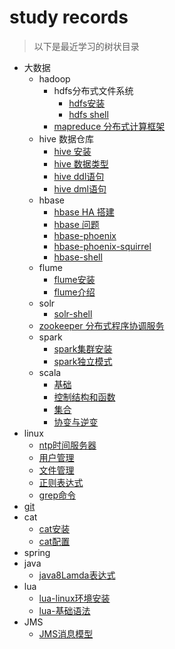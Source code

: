 # study records
> 以下是最近学习的树状目录

* 大数据
	+ hadoop
		+ hdfs分布式文件系统
			+ [hdfs安装](documents/hadoop/hadoop.md)
			+ [hdfs shell](documents/hadoop/hdfs-shell.md)
		+ [mapreduce 分布式计算框架](documents/hadoop/mapred.md)
	+ hive 数据仓库
		+ [hive 安装](documents/hive/hive-install.md)
		+ [hive 数据类型](documents/hive/hive-datatype.md)
		+ [hive ddl语句](documents/hive/hive-ddl.md)
		+ [hive dml语句](documents/hive/hive-dml.md)
	+ hbase 
		+ [hbase HA 搭建](documents/hbase/hbase-ha-install.md)
		+ [hbase 问题](documents/hbase/hbase-xshell.md)
		+ [hbase-phoenix](documents/hbase/Phoenix-hbase.md)
		+ [hbase-phoenix-squirrel](documents/hbase/phoenix-squirrel.md)
		+ [hbase-shell](http://note.youdao.com/yws/public/redirect/share?id=16ec07d704eb1e72b8093e0be03fb1a0&type=false)
	+ flume
	    + [flume安装](documents/flume/flume-install.md)
	    + [flume介绍](documents/flume/flume-intro.md)
	+ solr
	    + [solr-shell](documents/solr/solr-shell.md)
	+ [zookeeper 分布式程序协调服务](documents/zookeeper.md)
	+ spark
	    + [spark集群安装](documents/spark/spark-cluster-install.md)
	    + [spark独立模式](documents/spark/spark独立模式.md)
	+ scala
	    + [基础](documents/scala/一、基础.md)
	    + [控制结构和函数](documents/scala/二、控制结构和函数.md)
	    + [集合](http://note.youdao.com/yws/public/redirect/share?id=5c3ef4d09c431857b05afabc6a842686&type=false)
	    + [协变与逆变](http://note.youdao.com/share/?id=0041c3ca84350b6a27b6d29125f3a3e3&type=note)
* linux 
	+ [ntp时间服务器](documents/ntp.md)
	+ [用户管理](http://note.youdao.com/yws/public/redirect/share?id=6099ddb67fc8c02f3bf7328a2dad8fd6&type=false)
	+ [文件管理](http://note.youdao.com/yws/public/redirect/share?id=ca867c0ba022e42b4428e153b5815165&type=false)
	+ [正则表达式](http://note.youdao.com/yws/public/redirect/share?id=27b3446661d9565408a386b6944c719c&type=false)
	+ [grep命令](http://note.youdao.com/yws/public/redirect/share?id=2a0202f53b02b61404ffe93efcc1a80a&type=false)
* [git](documents/git/git.md)
* cat
    + [cat安装](documents/cat/CAT安装说明文档.md)
    + [cat配置](documents/cat/CAT配置加载说明.md)
* spring
* java
    + [java8Lamda表达式](http://note.youdao.com/yws/public/redirect/share?id=b077f3207f81e1c2c5d6853be4883c81&type=false)
* lua
    + [lua-linux环境安装](http://note.youdao.com/yws/public/redirect/share?id=f3eadd8cbaa44c70952d75549270d4cd&type=false)
    + [lua-基础语法](http://note.youdao.com/yws/public/redirect/share?id=ea23db651f63fc3d9b737c4ada51a6d7&type=false)
* JMS
    + [JMS消息模型](http://note.youdao.com/yws/public/redirect/share?id=346cc35cdd154d339d77890b8b9b9497&type=false)
	
	
